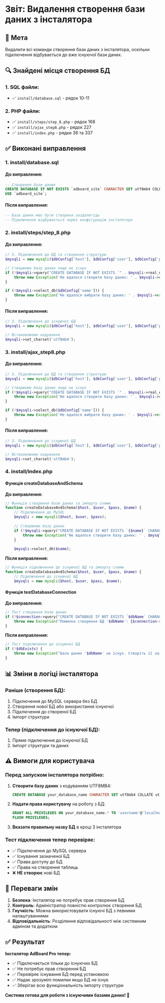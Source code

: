 # Звіт: Видалення створення бази даних з інсталятора

## 🎯 Мета
Видалити всі команди створення бази даних з інсталятора, оскільки підключення відбувається до вже існуючої бази даних.

## 🔍 Знайдені місця створення БД

### 1. SQL файли:
- ✅ `install/database.sql` - рядок 10-11

### 2. PHP файли:
- ✅ `install/steps/step_8.php` - рядок 168
- ✅ `install/ajax_step8.php` - рядок 227  
- ✅ `install/index.php` - рядки 36 та 337

## ✅ Виконані виправлення

### 1. install/database.sql

#### До виправлення:
```sql
-- Створення бази даних
CREATE DATABASE IF NOT EXISTS `adboard_site` CHARACTER SET utf8mb4 COLLATE utf8mb4_unicode_ci;
USE `adboard_site`;
```

#### Після виправлення:
```sql
-- База даних має бути створена заздалегідь
-- Підключення відбувається через конфігурацію інсталятора
```

### 2. install/steps/step_8.php

#### До виправлення:
```php
// 3. Підключення до БД та створення структури
$mysqli = new mysqli($dbConfig['host'], $dbConfig['user'], $dbConfig['pass'] ?? '');

// Створюємо базу даних якщо не існує
if (!$mysqli->query("CREATE DATABASE IF NOT EXISTS `" . $mysqli->real_escape_string($dbConfig['name']) . "` CHARACTER SET utf8mb4 COLLATE utf8mb4_unicode_ci")) {
    throw new Exception('Не вдалося створити базу даних: ' . $mysqli->error);
}

if (!$mysqli->select_db($dbConfig['name'])) {
    throw new Exception('Не вдалося вибрати базу даних: ' . $mysqli->error);
}
```

#### Після виправлення:
```php
// 3. Підключення до існуючої БД
$mysqli = new mysqli($dbConfig['host'], $dbConfig['user'], $dbConfig['pass'] ?? '', $dbConfig['name']);

// Встановлюємо кодування
$mysqli->set_charset('utf8mb4');
```

### 3. install/ajax_step8.php

#### До виправлення:
```php
// 3. Підключення до БД та створення структури
$mysqli = new mysqli($dbConfig['host'], $dbConfig['user'], $dbConfig['pass'] ?? '');

// Створюємо базу даних якщо не існує
if (!$mysqli->query("CREATE DATABASE IF NOT EXISTS `" . $mysqli->real_escape_string($dbConfig['name']) . "` CHARACTER SET utf8mb4 COLLATE utf8mb4_unicode_ci")) {
    throw new Exception('Не вдалося створити базу даних: ' . $mysqli->error);
}

if (!$mysqli->select_db($dbConfig['name'])) {
    throw new Exception('Не вдалося вибрати базу даних: ' . $mysqli->error);
}
```

#### Після виправлення:
```php
// 3. Підключення до існуючої БД
$mysqli = new mysqli($dbConfig['host'], $dbConfig['user'], $dbConfig['pass'] ?? '', $dbConfig['name']);

// Встановлюємо кодування
$mysqli->set_charset('utf8mb4');
```

### 4. install/index.php

#### Функція createDatabaseAndSchema

**До виправлення:**
```php
// Функція створення бази даних та імпорту схеми
function createDatabaseAndSchema($host, $user, $pass, $name) {
    // Підключення до MySQL
    $mysqli = new mysqli($host, $user, $pass);
    
    // Створюємо базу даних
    if (!$mysqli->query("CREATE DATABASE IF NOT EXISTS `{$name}` CHARACTER SET utf8mb4 COLLATE utf8mb4_unicode_ci")) {
        throw new Exception('Не вдалося створити базу даних: ' . $mysqli->error);
    }
    
    $mysqli->select_db($name);
```

**Після виправлення:**
```php
// Функція підключення до існуючої БД та імпорту схеми
function createDatabaseAndSchema($host, $user, $pass, $name) {
    // Підключення до існуючої БД
    $mysqli = new mysqli($host, $user, $pass, $name);
```

#### Функція testDatabaseConnection

**До виправлення:**
```php
// Тест створення бази даних
if (!$connection->query("CREATE DATABASE IF NOT EXISTS `$dbName` CHARACTER SET utf8mb4 COLLATE utf8mb4_unicode_ci")) {
    throw new Exception("Помилка створення БД '$dbName': {$connection->error}. Перевірте права користувача на створення баз даних.");
}
```

**Після виправлення:**
```php
// Тест підключення до існуючої БД
if (!$dbExists) {
    throw new Exception("База даних '$dbName' не існує. Створіть її заздалегідь.");
}
```

## 📊 Зміни в логіці інсталятора

### Раніше (створення БД):
1. Підключення до MySQL сервера без БД
2. Створення нової БД або використання існуючої
3. Підключення до створеної БД
4. Імпорт структури

### Тепер (підключення до існуючої БД):
1. Пряме підключення до існуючої БД
2. Імпорт структури та даних

## ⚠️ Вимоги для користувача

### Перед запуском інсталятора потрібно:
1. **Створити базу даних** з кодуванням UTF8MB4:
   ```sql
   CREATE DATABASE your_database_name CHARACTER SET utf8mb4 COLLATE utf8mb4_unicode_ci;
   ```

2. **Надати права користувачу** на роботу з БД:
   ```sql
   GRANT ALL PRIVILEGES ON your_database_name.* TO 'username'@'localhost';
   FLUSH PRIVILEGES;
   ```

3. **Вказати правильну назву БД** в кроці 3 інсталятора

### Тест підключення тепер перевіряє:
- ✅ Підключення до MySQL сервера
- ✅ Існування зазначеної БД
- ✅ Права доступу до БД
- ✅ Права на створення таблиць
- ❌ **НЕ створює** нові БД

## 🎯 Переваги змін

1. **Безпека**: Інсталятор не потребує прав створення БД
2. **Контроль**: Адміністратор повністю контролює створення БД
3. **Гнучкість**: Можна використовувати існуючі БД з певними налаштуваннями
4. **Відповідальність**: Розділення відповідальності між системним адміном та додатком

## ✅ Результат

**Інсталятор AdBoard Pro тепер:**
- ✅ Підключається тільки до існуючих БД
- ✅ Не потребує прав створення БД
- ✅ Перевіряє існування БД перед установкою
- ✅ Надає зрозумілі помилки якщо БД не існує
- ✅ Зберігає всю функціональність імпорту структури

**Система готова для роботи з існуючими базами даних! 🚀**